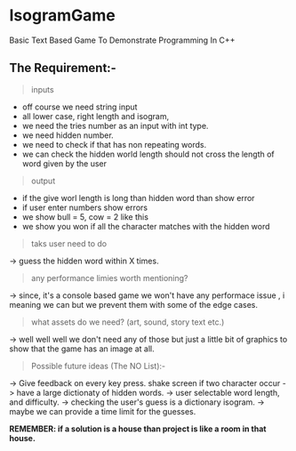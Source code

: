 # IsogramGame
Basic Text Based Game To Demonstrate Programming In C++ 

## The Requirement:-

> inputs

- off course we need string input
- all lower case, right length and isogram,
- we need the tries number as an input with int type.
- we need hidden number.
- we need to check if that has non repeating words.
- we can check the hidden world length should not cross the length of word given by the user

> output

- if the give worl length is long than hidden word than show error
- if user enter numbers show errors
- we show bull = 5, cow = 2 like this 
- we show you won if all the character matches with the hidden word

> taks user need to do

-> guess the hidden word within X times.


> any performance limies worth mentioning?

-> since, it's a console based game we won't have any performace issue , i meaning we can
but we prevent them with some of the edge cases.

> what assets do we need? (art, sound, story text etc.)

-> well well well we don't need any of those but just a little bit of graphics to
show that the game has an image at all.


> Possible future ideas (The NO List):-

-> Give feedback on every key press. shake screen if two character occur
-> have a large dictionaty of hidden words.
-> user selectable word length, and difficulty.
-> checking the user's guess is a dictionary isogram.
-> maybe we can provide a time limit for the guesses.

**REMEMBER: if a solution is a house than project is like a room in that house.**
